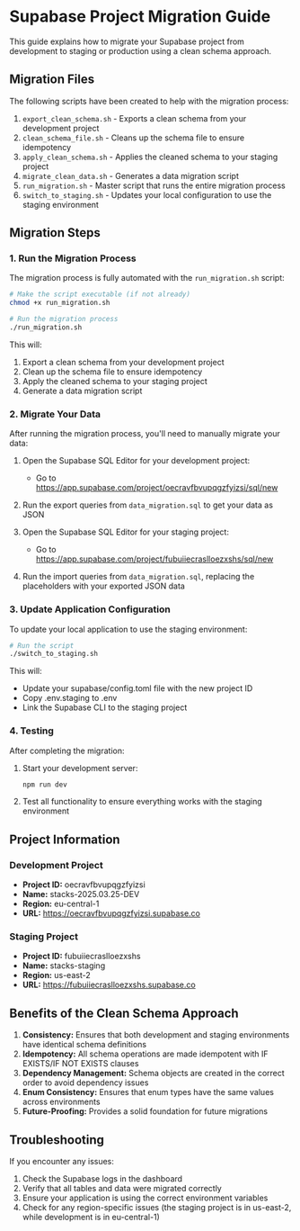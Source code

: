 # Supabase Project Migration Guide

This guide explains how to migrate your Supabase project from development to staging or production using a clean schema approach.

## Migration Files

The following scripts have been created to help with the migration process:

1. `export_clean_schema.sh` - Exports a clean schema from your development project
2. `clean_schema_file.sh` - Cleans up the schema file to ensure idempotency
3. `apply_clean_schema.sh` - Applies the cleaned schema to your staging project
4. `migrate_clean_data.sh` - Generates a data migration script
5. `run_migration.sh` - Master script that runs the entire migration process
6. `switch_to_staging.sh` - Updates your local configuration to use the staging environment

## Migration Steps

### 1. Run the Migration Process

The migration process is fully automated with the `run_migration.sh` script:

```bash
# Make the script executable (if not already)
chmod +x run_migration.sh

# Run the migration process
./run_migration.sh
```

This will:
1. Export a clean schema from your development project
2. Clean up the schema file to ensure idempotency
3. Apply the cleaned schema to your staging project
4. Generate a data migration script

### 2. Migrate Your Data

After running the migration process, you'll need to manually migrate your data:

1. Open the Supabase SQL Editor for your development project:
   - Go to https://app.supabase.com/project/oecravfbvupqgzfyizsi/sql/new

2. Run the export queries from `data_migration.sql` to get your data as JSON

3. Open the Supabase SQL Editor for your staging project:
   - Go to https://app.supabase.com/project/fubuiiecraslloezxshs/sql/new

4. Run the import queries from `data_migration.sql`, replacing the placeholders with your exported JSON data

### 3. Update Application Configuration

To update your local application to use the staging environment:

```bash
# Run the script
./switch_to_staging.sh
```

This will:
- Update your supabase/config.toml file with the new project ID
- Copy .env.staging to .env
- Link the Supabase CLI to the staging project

### 4. Testing

After completing the migration:

1. Start your development server:
   ```bash
   npm run dev
   ```

2. Test all functionality to ensure everything works with the staging environment

## Project Information

### Development Project
- **Project ID:** oecravfbvupqgzfyizsi
- **Name:** stacks-2025.03.25-DEV
- **Region:** eu-central-1
- **URL:** https://oecravfbvupqgzfyizsi.supabase.co

### Staging Project
- **Project ID:** fubuiiecraslloezxshs
- **Name:** stacks-staging
- **Region:** us-east-2
- **URL:** https://fubuiiecraslloezxshs.supabase.co

## Benefits of the Clean Schema Approach

1. **Consistency:** Ensures that both development and staging environments have identical schema definitions
2. **Idempotency:** All schema operations are made idempotent with IF EXISTS/IF NOT EXISTS clauses
3. **Dependency Management:** Schema objects are created in the correct order to avoid dependency issues
4. **Enum Consistency:** Ensures that enum types have the same values across environments
5. **Future-Proofing:** Provides a solid foundation for future migrations

## Troubleshooting

If you encounter any issues:

1. Check the Supabase logs in the dashboard
2. Verify that all tables and data were migrated correctly
3. Ensure your application is using the correct environment variables
4. Check for any region-specific issues (the staging project is in us-east-2, while development is in eu-central-1)